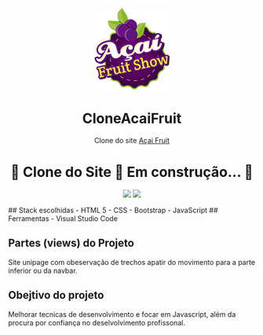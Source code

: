 <p  align="center">
<img src="https://github.com/donizeti26/CloneAcaiFruit/blob/main/images/brand.png" alt="">
</p>
<h1 align="center">CloneAcaiFruit</h1>
<p align="center"> Clone do site <a href="https://www.acaifruitshow.com.br">Açai Fruit<a></p>

<h1 align="center">🚧  Clone do Site 🚀 Em construção...  🚧
</h1>
<p align="center">
<a href="https://www.instagram.com/dotnet_freela/"><img src="https://img.shields.io/static/v1?label=Blog&message=Instagram&color=E4405F&style=for-the-badge&logo=Instagram"/></a>
<a href="www.linkedin.com/in/donizeti-silva-a666b31b0
"><img src="https://img.shields.io/static/v1?label=Blog&message=LinkedIn&color=0077B5&style=for-the-badge&logo=LinkedIn"/>
</a>
</p>
## Stack escolhidas 
- HTML 5
- CSS
- Bootstrap
- JavaScript
## Ferramentas
- Visual Studio Code

##  Partes (views) do Projeto
Site unipage com obeservação de trechos apatir do movimento para a parte inferior ou da navbar.

## Obejtivo do projeto

Melhorar tecnicas de desenvolvimento e focar em Javascript, além da procura por confiança no deselvolvimento profissonal.